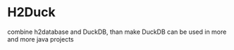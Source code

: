 # H2Duck
combine h2database and DuckDB, than make DuckDB can be used in more and more java projects
